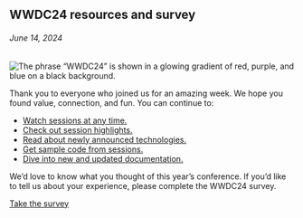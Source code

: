 <!-- ### MySkills
BootStrap & React.js  
<img src="https://img.shields.io/badge/HTML5-E34F26?style=flat-square&logo=HTML5&logoColor=white"/></a>
<img src="https://img.shields.io/badge/CSS3-1572B6?style=flat-square&logo=CSS3&logoColor=white"/></a>
<img src="https://img.shields.io/badge/JavaScript-F7DF1E?style=flat-square&logo=JavaScript&logoColor=white"/></a>
<img src="https://img.shields.io/badge/React.js-1E8CBE?style=flat-square&logo=JavaScript&logoColor=white"/></a>   -->

<!-- Android & IOS  
<img src="https://img.shields.io/badge/Java-007396?style=flat-square&logo=Java&logoColor=white"/></a>
<img src="https://img.shields.io/badge/Swift-F05138?style=flat-square&logo=Swift&logoColor=white"/></a> -->
<!-- 
Languages  
<img src="https://img.shields.io/badge/C-A8B9CC?style=flat-square&logo=C&logoColor=white"/></a>
<img src="https://img.shields.io/badge/C++-00599C?style=flat-square&logo=C%2B%2B&logoColor=white"/></a>
<img src="https://img.shields.io/badge/Python-3776AB?style=flat-square&logo=Python&logoColor=white"/></a>

algorithms  
<img src="https://img.shields.io/badge/Baekjoon-Gold4-gold?style=flat-square&labelColor=004088"/></a> -->
<!-- 
Contact  
[<img src="https://img.shields.io/badge/l06094@gmail.com-EA4335?style=flat-square&logo=Gmail&logoColor=white"/>](l06094@gmail.com)
<a href="dlwjsgml02@naver.com"><img src="https://img.shields.io/badge/dlwjsgml02@naver.com-0ABF53?style=flat-square&logo=Nintendo&logoColor=white"/></a>
<img src="https://img.shields.io/badge/jeon__hui__22-E4405F?style=flat-square&logo=Instagram&logoColor=white"/></a>  

---
![Top Langs](https://github-readme-stats.vercel.app/api/top-langs/?username=6810779s&layout=compact&theme=algolia) 

![Jeonhui's GitHub stats](https://github-readme-stats.vercel.app/api?username=Jeonhui&show_icons=true&theme=algolia)  
 -->

<!-- [![Solved.ac
프로필](http://mazassumnida.wtf/api/v2/generate_badge?boj=whas02)](https://solved.ac/whas02)  

# IOS developer News -->

<!--
 <pre>
    ___  _______   ________  ________   ___  ___  ___  ___  ___     
   |\  \|\  ___ \ |\   __  \|\   ___  \|\  \|\  \|\  \|\  \|\  \    
   \ \  \ \   __/|\ \  \|\  \ \  \\ \  \ \  \\\  \ \  \\\  \ \  \   
 __ \ \  \ \  \_|/_\ \  \\\  \ \  \\ \  \ \   __  \ \  \\\  \ \  \  
|\  \\_\  \ \  \_|\ \ \  \\\  \ \  \\ \  \ \  \ \  \ \  \\\  \ \  \ 
\ \________\ \_______\ \_______\ \__\\ \__\ \__\ \__\ \_______\ \__\
 \|________|\|_______|\|_______|\|__| \|__|\|__|\|__|\|_______|\|__|</pre>
                                                          
                                                                    
-->                                                                    

## WWDC24 resources and survey  

###### June 14, 2024  
<div class="article-text"><div class="inline-article-image"><img alt="The phrase “WWDC24” is shown in a glowing gradient of red, purple, and blue on a black background." data-hires="false" data-img-dark="https://devimages-cdn.apple.com/wwdc-services/articles/images/4E5C0028-D1D4-4586-A736-23182F2E62C7/2048.jpeg" src="https://devimages-cdn.apple.com/wwdc-services/articles/images/4E5C0028-D1D4-4586-A736-23182F2E62C7/2048.jpeg"/></div><p>Thank you to everyone who joined us for an amazing week. We hope you found value, connection, and fun. You can continue to:</p>
<ul>
<li><a href="https://developer.apple.com/wwdc24/sessions/">Watch sessions at any time.</a></li>
<li><a href="https://developer.apple.com/news/?id=o38yplz0">Check out session highlights.</a></li>
<li><a href="https://developer.apple.com/whats-new/">Read about newly announced technologies.</a></li>
<li><a href="https://developer.apple.com/sample-code/wwdc/2024/">Get sample code from sessions.</a></li>
<li><a href="https://developer.apple.com/documentation/updates/wwdc2024">Dive into new and updated documentation.</a></li>
</ul>
<p>We’d love to know what you thought of this year’s conference. If you’d like to tell us about your experience, please complete the WWDC24 survey.</p>
<p><a href="https://essentials.applesurveys.com/jfe/form/SV_77IwBQzOPHuLMR8?chnl=2">Take <span class="icon icon-after icon-chevronright nowrap">the survey</span></a></p></div>  

